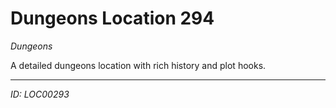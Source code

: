 # Dungeons Location 294

*Dungeons*

A detailed dungeons location with rich history and plot hooks.

---
*ID: LOC00293*